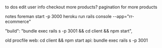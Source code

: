 to dos
edit user info
checkout
more products?
pagination for more products


notes
foreman start -p 3000
heroku run rails console --app="rr-ecommerce"


"build": "bundle exec rails s -p 3001 && cd client && npm start",

old procfile
web: cd client && npm start
api: bundle exec rails s -p 3001

